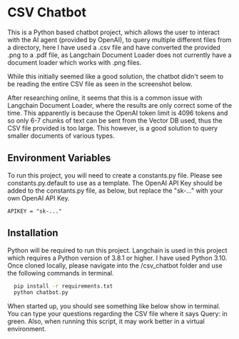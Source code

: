 # CSV Chatbot

This is a Python based chatbot project, which allows the user to interact with the AI agent (provided by OpenAI), to query multiple different files from a directory, here I have used a .csv file and have converted the provided .png to a .pdf file, as Langchain Document Loader does not currently have a document loader which works with .png files.

While this initially seemed like a good solution, the chatbot didn't seem to be reading the entire CSV file as seen in the screenshot below. 

After researching online, it seems that this is a common issue with Langchain Document Loader, where the results are only correct some of the time. This apparently is because the OpenAI token limit is 4096 tokens and so only 6-7 chunks of text can be sent from the Vector DB used, thus the CSV file provided is too large. This however, is a good solution to query smaller documents of various types.


## Environment Variables

To run this project, you will need to create a constants.py file. Please see constants.py.default to use as a template. 
The OpenAI API Key should be added to the constants.py file, as below, but replace the "sk-..." with your own OpenAI API Key.

`APIKEY = "sk-..."`


## Installation

Python will be required to run this project. Langchain is used in this project which requires a Python version of 3.8.1 or higher. I have used Python 3.10. Once cloned locally, please navigate into the /csv_chatbot folder and use the following commands in terminal.

```bash
  pip install -r requirements.txt
  python chatbot.py
```
When started up, you should see something like below show in terminal. You can type your questions regarding the CSV file where it says Query: in green. Also, when running this script, it may work better in a virtual environment.
